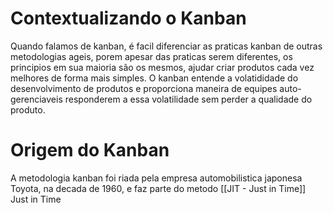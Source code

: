 # Contextualizando o Kanban
Quando falamos de kanban, é facil diferenciar as praticas kanban de outras metodologias ageis, porem apesar das praticas serem diferentes, os principios em sua maioria são os mesmos, ajudar criar produtos cada vez melhores de forma mais simples.
O kanban entende a volatididade do desenvolvimento de produtos e proporciona maneira de equipes auto-gerenciaveis responderem a essa volatilidade sem perder a qualidade do produto.
# Origem do Kanban
A metodologia kanban foi riada pela empresa automobilistica japonesa Toyota, na decada de 1960, e faz parte do metodo [[JIT - Just in Time]] Just in Time